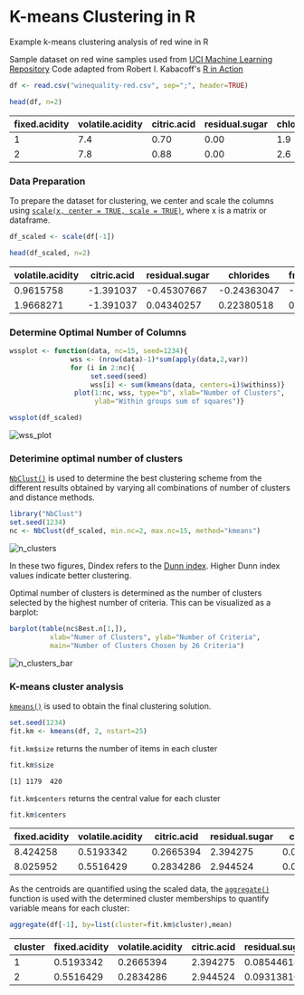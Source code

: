 # K-means Clustering in R
Example k-means clustering analysis of red wine in R

Sample dataset on red wine samples used from [UCI Machine Learning Repository](https://archive.ics.uci.edu/ml/datasets/wine+quality)
Code adapted from Robert I. Kabacoff's [R in Action](https://www.manning.com/books/r-in-action)

```R
df <- read.csv("winequality-red.csv", sep=";", header=TRUE)

head(df, n=2)
```
|fixed.acidity | volatile.acidity | citric.acid | residual.sugar| chlorides | free.sulfur.dioxide |total.sulfur.dioxide | density |  pH | sulphates | alcohol | quality |
|--------------|------------------|-------------|---------------|-----------|-------|------|--------|------|----|---|---|
|1 |         7.4  |           0.70    |    0.00        |    1.9   |  0.076 | 11 | 34 | 0.9978 | 3.51 | 0.56 | 9.4 | 5 |
|2 |          7.8 |           0.88  |      0.00   |         2.6 |    0.098 | 25 | 67 | 0.9968 | 3.20 | 0.68 | 9.8 | 5 |



### Data Preparation
To prepare the dataset for clustering, we center and scale the columns using [`scale(x, center = TRUE, scale = TRUE)`](https://www.rdocumentation.org/packages/base/versions/3.4.3/topics/scale), where x is a matrix or dataframe.
```R
df_scaled <- scale(df[-1])

head(df_scaled, n=2)
```
|volatile.acidity | citric.acid | residual.sugar | chlorides | free.sulfur.dioxide | total.sulfur.dioxide | density | pH | sulphates | alcohol | quality |
|--|--|--|--|--|--|--|--|--|--|--|
| 0.9615758 | -1.391037 | -0.45307667 | -0.24363047 | -0.46604672 | -0.3790141 | 0.55809987 | 1.2882399 | -0.57902538 | -0.9599458 | -0.7875763|
| 1.9668271 | -1.391037 | 0.04340257 | 0.22380518 | 0.87236532 | 0.6241680 | 0.02825193 | -0.7197081 | 0.12891007 | -0.5845942 | -0.7875763|



### Determine Optimal Number of Columns
```R
wssplot <- function(data, nc=15, seed=1234){
               wss <- (nrow(data)-1)*sum(apply(data,2,var))
               for (i in 2:nc){
                    set.seed(seed)
                    wss[i] <- sum(kmeans(data, centers=i)$withinss)}
                plot(1:nc, wss, type="b", xlab="Number of Clusters",
                     ylab="Within groups sum of squares")}

wssplot(df_scaled)
```
![wss_plot](https://github.com/trevorwitter/Clustering/blob/master/wss_plot.jpg)



### Deterimine optimal number of clusters
[`NbClust()`](https://www.rdocumentation.org/packages/NbClust/versions/3.0/topics/NbClust) is used to determine the best clustering scheme from the different results obtained by varying all combinations of number of clusters and distance methods.

```R
library("NbClust")
set.seed(1234)
nc <- NbClust(df_scaled, min.nc=2, max.nc=15, method="kmeans")
```
![n_clusters](https://github.com/trevorwitter/Clustering/blob/master/n_clusters.jpg)

In these two figures, Dindex refers to the [Dunn index](https://en.wikipedia.org/wiki/Dunn_index). Higher Dunn index values indicate better clustering. 

Optimal number of clusters is determined as the number of clusters selected by the highest number of criteria. This can be visualized as a barplot:
```R
barplot(table(nc$Best.n[1,]),
          xlab="Numer of Clusters", ylab="Number of Criteria",
          main="Number of Clusters Chosen by 26 Criteria")
```
![n_clusters_bar](https://github.com/trevorwitter/Clustering/blob/master/n_clusters_bar_plot.jpg)



### K-means cluster analysis
[`kmeans()`](https://www.rdocumentation.org/packages/stats/versions/3.4.3/topics/kmeans) is used to obtain the final clustering solution.  
```R
set.seed(1234)
fit.km <- kmeans(df, 2, nstart=25)
```
`fit.km$size` returns the number of items in each cluster
```R
fit.km$size
```
`[1] 1179  420`

`fit.km$centers` returns the central value for each cluster
```R
fit.km$centers
```
|fixed.acidity | volatile.acidity | citric.acid | residual.sugar| chlorides | free.sulfur.dioxide |total.sulfur.dioxide | density |  pH | sulphates | alcohol | quality |
|--|--|--|--|--|--|--|--|--|--|--|--|
| 8.424258 | 0.5193342 | 0.2665394 | 2.394275 | 0.08544614 | 12.37193 | 30.34436 | 0.9966768 | 3.315522 | 0.6565310 | 10.54022 | 5.724343|
| 8.025952 | 0.5516429 | 0.2834286 | 2.944524 | 0.09313810 | 25.70833 | 91.72857 | 0.9969427 | 3.298738 | 0.6626905 | 10.09389 | 5.388095|

As the centroids are quantified using the scaled data, the [`aggregate()`](https://www.rdocumentation.org/packages/stats/versions/3.4.3/topics/aggregate) function is used with the determined cluster memberships to quantify variable means for each cluster:
```R
aggregate(df[-1], by=list(cluster=fit.km$cluster),mean)
```
|cluster |fixed.acidity | volatile.acidity | citric.acid | residual.sugar| chlorides | free.sulfur.dioxide |total.sulfur.dioxide | density |  pH | sulphates | alcohol | quality |
|--|--|--|--|--|--|--|--|--|--|--|--|--|
| 1 | 0.5193342 | 0.2665394 | 2.394275 | 0.08544614 | 12.37193 | 30.34436 | 0.9966768 | 3.315522 | 0.6565310 | 10.54022 | 5.724343 |
| 2 | 0.5516429 | 0.2834286 | 2.944524 | 0.09313810 | 25.70833 | 91.72857 | 0.9969427 | 3.298738 | 0.6626905 | 10.09389 | 5.388095 |

